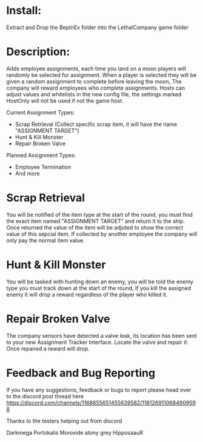 # Install: 
Extract and Drop the BepInEx folder into the LethalCompany game folder

# Description:
Adds employee assignments, each time you land on a moon players will randomly be selected for assignment. When a player is selected they will be given a random assignment to complete before leaving the moon, The company will reward employees who complete assignments. Hosts can adjust values and whitelists in the new config file, the settings marked HostOnly will not be used if not the game host.

Current Assignment Types:
+ Scrap Retrieval (Collect specific scrap item, it will have the name "ASSIGNMENT TARGET")
+ Hunt & Kill Monster
+ Repair Broken Valve

Planned Assignment Types:
+ Employee Termination
+ And more

# Scrap Retrieval
You will be notified of the item type at the start of the round, you must find the exact item named "ASSIGNMENT TARGET" and return it to the ship.
Once returned the value of the item will be adjuted to show the correct value of this sepcial item. If collected by another employee the company will only pay the normal item value.

# Hunt & Kill Monster
You will be tasked with hunting down an enemy, you will be told the enemy type you must track down at the start of the round, If you kill the assigned enemy it will drop a reward regardless of the player who killed it.

# Repair Broken Valve
The company sensors have detected a valve leak, its location has been sent to your new Assignment Tracker Interface. Locate the valve and repair it. Once repaired a reward will drop.

# Feedback and Bug Reporting
If you have any suggestions, feedback or bugs to report please head over to the discord post thread here
https://discord.com/channels/1168655651455639582/1181269110684909598

Thanks to the testers helping out from discord

Darkmega
Portokalis
Moroxide
atony
grey
HipposaauR